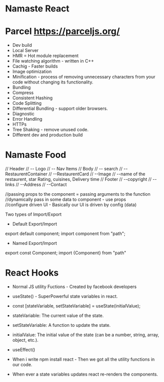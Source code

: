 # Namaste React 

# Parcel https://parceljs.org/
- Dev build
- Local Server
- HMR = Hot module replacement
- File watching algorithm - written in C++
- Cachig - Faster builds 
- Image optimization 
- Minification - process of removing unnecessary characters from your code without changing its functionality.
- Bundling 
- Compress
- Consistent Hashing 
- Code Splitting 
- Differential Bundling - support older browsers.
- Diagnostic 
- Error Handling 
- HTTPs
- Tree Shaking - remove unused code.
- Different dev and production build

# Namaste Food 

// Header
//  -- Logo
//  -- Nav Items
// Body 
//  -- search
//  --RestaurentContainer
//    --RestaurentCard
        //  --Image
        //  --name of the restaurent, star Rating, cuisines, Delivery time
// Footer
//  --copyright
//  --links
//  --Address
//  --Contact


//passing props to the component = passing arguments to the function 
//dynamically pass in some data to component - use props  
//configure driven UI - Basically our UI is driven by config (data) 

Two types of Import/Export

- Default Export/Import

export default component;
import component from "path";

- Named Export/Import

export const Component;
import {Component} from "path"

# React Hooks
- Normal JS utility Fuctions - Created by facebook developers 
- useState() - SuperPowerful state variables in react.
- const [stateVariable, setStateVariable] = useState(initialValue);
- stateVariable: The current value of the state.
- setStateVariable: A function to update the state.
- initialValue: The initial value of the state (can be a number, string, array, object, etc.).

- useEffect() 
- When i write npm install react - Then we got all the utility functions in our code.
- When ever a state variables updates react re-renders the components.
